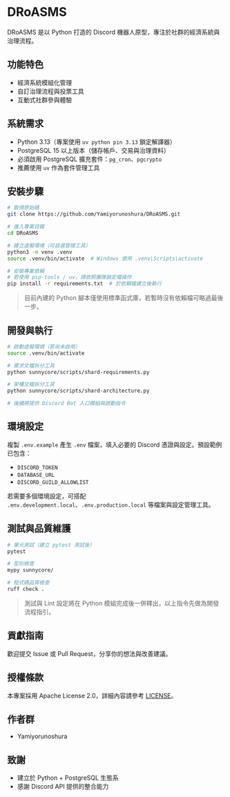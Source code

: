 # DRoASMS

DRoASMS 是以 Python 打造的 Discord 機器人原型，專注於社群的經濟系統與治理流程。

## 功能特色
- 經濟系統模組化管理
- 自訂治理流程與投票工具
- 互動式社群參與體驗

## 系統需求
- Python 3.13（專案使用 `uv python pin 3.13` 鎖定解譯器）
- PostgreSQL 15 以上版本（儲存帳戶、交易與治理資料）
- 必須啟用 PostgreSQL 擴充套件：`pg_cron`、`pgcrypto`
- 推薦使用 `uv` 作為套件管理工具

## 安裝步驟
```bash
# 取得原始碼
git clone https://github.com/Yamiyorunoshura/DRoASMS.git

# 進入專案目錄
cd DRoASMS

# 建立虛擬環境（可自選管理工具）
python3 -m venv .venv
source .venv/bin/activate  # Windows 使用 .venv\Scripts\activate

# 安裝專案依賴
# 若使用 pip-tools / uv，請依照團隊鎖定檔操作
pip install -r requirements.txt  # 於依賴檔建立後執行
```

> 目前內建的 Python 腳本僅使用標準函式庫，若暫時沒有依賴檔可略過最後一步。

## 開發與執行
```bash
# 啟動虛擬環境（若尚未啟用）
source .venv/bin/activate

# 需求文檔拆分工具
python sunnycore/scripts/shard-requirements.py

# 架構文檔拆分工具
python sunnycore/scripts/shard-architecture.py

# 後續將提供 Discord Bot 入口模組與啟動指令
```

## 環境設定
複製 `.env.example` 產生 `.env` 檔案，填入必要的 Discord 憑證與設定。預設範例已包含：

- `DISCORD_TOKEN`
- `DATABASE_URL`
- `DISCORD_GUILD_ALLOWLIST`

若需要多個環境設定，可搭配 `.env.development.local`、`.env.production.local` 等檔案與設定管理工具。

## 測試與品質維護
```bash
# 單元測試（建立 pytest 測試後）
pytest

# 型別檢查
mypy sunnycore/

# 程式碼品質檢查
ruff check .
```

> 測試與 Lint 設定將在 Python 模組完成後一併釋出，以上指令先做為開發流程指引。

## 貢獻指南
歡迎提交 Issue 或 Pull Request，分享你的想法與改善建議。

## 授權條款
本專案採用 Apache License 2.0，詳細內容請參考 [LICENSE](LICENSE)。

## 作者群
- Yamiyorunoshura

## 致謝
- 建立於 Python + PostgreSQL 生態系
- 感謝 Discord API 提供的整合能力
